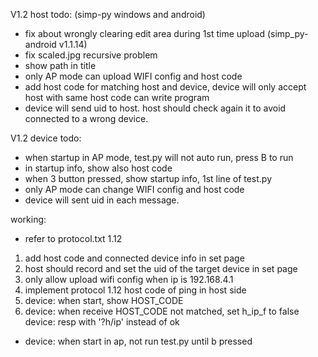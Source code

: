V1.2 host todo: (simp-py windows and android)
  * fix about wrongly clearing edit area during 1st time upload (simp_py-android v1.1.14)
  * fix scaled.jpg recursive problem 
  * show path in title 
  * only AP mode can upload WIFI config and host code 
  * add host code for matching host and device, device will only accept host with same host code can write program 
  * device will send uid to host. host should check again it to avoid connected to a wrong device.
  
V1.2 device todo:
  * when startup in AP mode, test.py will not auto run, press B to run
  * in startup info, show also host code
  * when 3 button pressed, show startup info, 1st line of test.py
  * only AP mode can change WIFI config and host code
  * device will sent uid in each message.
  
working:
  * refer to protocol.txt 1.12
  1. add host code and connected device info in set page
  2. host should record and set the uid of the target device in set page
  3. only allow upload wifi config when ip is 192.168.4.1
  4. implement protocol 1.12 host code of ping in host side
  5. device: when start, show HOST_CODE
  6. device: when receive HOST_CODE not matched, set h_ip_f to false
     device: resp with '?h/ip' instead of ok 
  - device: when start in ap, not run test.py until b pressed  